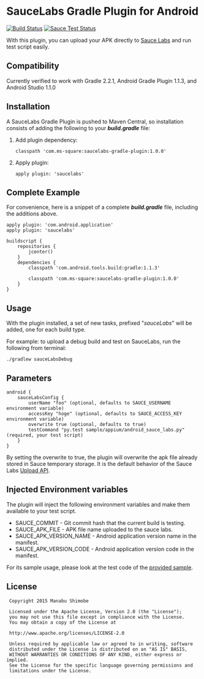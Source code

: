 SauceLabs Gradle Plugin for Android
=====================================

[![Build Status](https://travis-ci.org/Manabu-GT/saucelabs-gradle-plugin.svg?branch=master)](https://travis-ci.org/Manabu-GT/saucelabs-gradle-plugin)
[![Sauce Test Status](https://saucelabs.com/buildstatus/manabu1984)](https://saucelabs.com/u/manabu1984)

With this plugin, you can upload your APK directly to [Sauce Labs][1] and run test script easily.

Compatibility
--------------
Currently verified to work with Gradle 2.2.1, Android Gradle Plugin 1.1.3, and Android Studio 1.1.0

Installation
-------------
A SauceLabs Gradle Plugin is pushed to Maven Central,
so installation consists of adding the following to your ***build.gradle*** file:

 1. Add plugin dependency:

        classpath 'com.ms-square:saucelabs-gradle-plugin:1.0.0'

 2. Apply plugin:

        apply plugin: 'saucelabs'

Complete Example
----------------
For convenience, here is a snippet of a complete ***build.gradle*** file, including the additions above.

    apply plugin: 'com.android.application'
    apply plugin: 'saucelabs'

    buildscript {
        repositories {
            jcenter()
        }
        dependencies {
            classpath 'com.android.tools.build:gradle:1.1.3'

            classpath 'com.ms-square:saucelabs-gradle-plugin:1.0.0'
        }
    }

Usage
------

With the plugin installed, a set of new tasks, prefixed "*sauceLabs*" will be added, one for each build type.

For example: to upload a debug build and test on SauceLabs, run the following from terminal:

    ./gradlew sauceLabsDebug

Parameters
---------------

    android {
        sauceLabsConfig {
            userName "foo" (optional, defaults to SAUCE_USERNAME environment variable)
            accessKey "hoge" (optional, defaults to SAUCE_ACCESS_KEY environment variable)
            overwrite true (optional, defaults to true)
            testCommand "py.test sample/appium/android_sauce_labs.py" (required, your test script)
        }
    }
 
 By setting the overwrite to true, the plugin will overwrite the apk file already stored in Sauce temporary storage.
 It is the default behavior of the Sauce Labs [Upload API][2].

Injected Environment variables
--------------------------------
The plugin will inject the following environment variables and make them available to your test script.

- SAUCE_COMMIT - Git commit hash that the current build is testing.
- SAUCE_APK_FILE - APK file name uploaded to the sauce labs.
- SAUCE_APK_VERSION_NAME - Android application version name in the manifest.
- SAUCE_APK_VERSION_CODE - Android application version code in the manifest.

For its sample usage, please look at the test code of the [provided sample][3].

License
---------------------

```
 Copyright 2015 Manabu Shimobe

 Licensed under the Apache License, Version 2.0 (the "License");
 you may not use this file except in compliance with the License.
 You may obtain a copy of the License at

 http://www.apache.org/licenses/LICENSE-2.0

 Unless required by applicable law or agreed to in writing, software
 distributed under the License is distributed on an "AS IS" BASIS,
 WITHOUT WARRANTIES OR CONDITIONS OF ANY KIND, either express or implied.
 See the License for the specific language governing permissions and
 limitations under the License.
```

[1]: https://saucelabs.com/
[2]: https://docs.saucelabs.com/reference/rest-api/#upload-file
[3]: https://github.com/Manabu-GT/saucelabs-gradle-plugin/tree/master/sample/appium